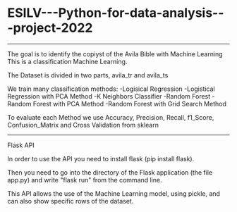 # ESILV---Python-for-data-analysis---project-2022

-------------------------------------------------------------------------------
The goal is to identify the copiyst of the Avila Bible with Machine Learning
This is a classification Machine Learning.

The Dataset is divided in two parts, avila_tr and avila_ts

We train many classification methods:
-Logisical Regression
-Logistical Regression with PCA Method
-K Neighbors Classifier
-Random Forest
-Random Forest with PCA Method
-Random Forest with Grid Search Method

To evaluate each Method we use Accuracy, Precision, Recall, f1_Score, Confusion_Matrix and Cross Validation from sklearn

-------------------------------------------------------------------------------------

Flask API

In order to use the API you need to install flask (pip install flask).

Then you need to go into the directory of the Flask application (the file app.py) and write "flask run" from the command line.

This API allows the use of the Machine Learning model, using pickle, and can also show specific rows of the dataset.

